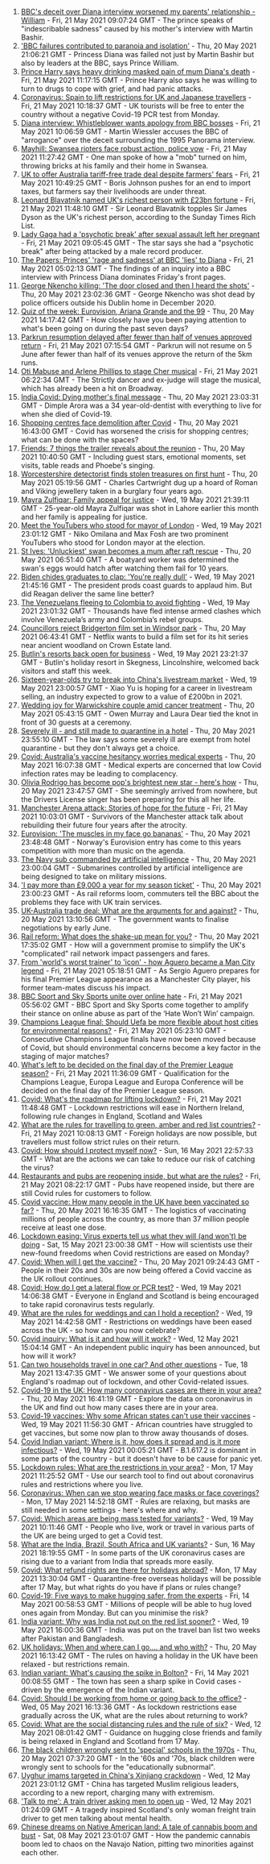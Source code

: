 1. [BBC's deceit over Diana interview worsened my parents' relationship - William](https://www.bbc.co.uk/news/uk-57195046) - Fri, 21 May 2021 09:07:24 GMT - The prince speaks of "indescribable sadness" caused by his mother's interview with Martin Bashir.
2. ['BBC failures contributed to paranoia and isolation'](https://www.bbc.co.uk/news/uk-57192909) - Thu, 20 May 2021 21:06:21 GMT - Princess Diana was failed not just by Martin Bashir but also by leaders at the BBC, says Prince William.
3. [Prince Harry says heavy drinking masked pain of mum Diana's death](https://www.bbc.co.uk/news/uk-57187138) - Fri, 21 May 2021 11:17:15 GMT - Prince Harry also says he was willing to turn to drugs to cope with grief, and had panic attacks.
4. [Coronavirus: Spain to lift restrictions for UK and Japanese travellers](https://www.bbc.co.uk/news/world-europe-57199791) - Fri, 21 May 2021 10:18:37 GMT - UK tourists will be free to enter the country without a negative Covid-19 PCR test from Monday.
5. [Diana interview: Whistleblower wants apology from BBC bosses](https://www.bbc.co.uk/news/uk-57199164) - Fri, 21 May 2021 10:06:59 GMT - Martin Wiessler accuses the BBC of "arrogance" over the deceit surrounding the 1995 Panorama interview.
6. [Mayhill: Swansea rioters face robust action, police vow](https://www.bbc.co.uk/news/uk-wales-57197466) - Fri, 21 May 2021 11:27:42 GMT - One man spoke of how a "mob" turned on him, throwing bricks at his family and their home in Swansea.
7. [UK to offer Australia tariff-free trade deal despite farmers' fears](https://www.bbc.co.uk/news/uk-politics-57198607) - Fri, 21 May 2021 10:49:25 GMT - Boris Johnson pushes for an end to import taxes, but farmers say their livelihoods are under threat.
8. [Leonard Blavatnik named UK's richest person with £23bn fortune](https://www.bbc.co.uk/news/business-57199171) - Fri, 21 May 2021 11:48:10 GMT - Sir Leonard Blavatnik topples Sir James Dyson as the UK's richest person, according to the Sunday Times Rich List.
9. [Lady Gaga had a 'psychotic break' after sexual assault left her pregnant](https://www.bbc.co.uk/news/entertainment-arts-57199018) - Fri, 21 May 2021 09:05:45 GMT - The star says she had a "psychotic break" after being attacked by a male record producer.
10. [The Papers: Princes' 'rage and sadness' at BBC 'lies' to Diana](https://www.bbc.co.uk/news/blogs-the-papers-57195636) - Fri, 21 May 2021 05:02:13 GMT - The findings of an inquiry into a BBC interview with Princess Diana dominates Friday's front pages.
11. [George Nkencho killing: 'The door closed and then I heard the shots'](https://www.bbc.co.uk/news/world-europe-57194011) - Thu, 20 May 2021 23:02:36 GMT - George Nkencho was shot dead by police officers outside his Dublin home in December 2020.
12. [Quiz of the week: Eurovision, Ariana Grande and the 99](https://www.bbc.co.uk/news/world-57183679) - Thu, 20 May 2021 14:17:42 GMT - How closely have you been paying attention to what's been going on during the past seven days?
13. [Parkrun resumption delayed after fewer than half of venues approved return](https://www.bbc.co.uk/sport/athletics/57197660) - Fri, 21 May 2021 07:15:54 GMT - Parkrun will not resume on 5 June after fewer than half of its venues approve the return of the 5km runs.
14. [Oti Mabuse and Arlene Phillips to stage Cher musical](https://www.bbc.co.uk/news/entertainment-arts-57188486) - Fri, 21 May 2021 06:22:34 GMT - The Strictly dancer and ex-judge will stage the musical, which has already been a hit on Broadway.
15. [India Covid: Dying mother's final message](https://www.bbc.co.uk/news/world-asia-57189165) - Thu, 20 May 2021 23:03:31 GMT - Dimple Arora was a 34 year-old-dentist with everything to live for when she died of Covid-19.
16. [Shopping centres face demolition after Covid](https://www.bbc.co.uk/news/uk-57165171) - Thu, 20 May 2021 16:43:00 GMT - Covid has worsened the crisis for shopping centres; what can be done with the spaces?
17. [Friends: 7 things the trailer reveals about the reunion](https://www.bbc.co.uk/news/world-us-canada-57182743) - Thu, 20 May 2021 10:40:50 GMT - Including guest stars, emotional moments, set visits, table reads and Phoebe's singing.
18. [Worcestershire detectorist finds stolen treasures on first hunt](https://www.bbc.co.uk/news/uk-england-57170608) - Thu, 20 May 2021 05:19:56 GMT - Charles Cartwright dug up a hoard of Roman and Viking jewellery taken in a burglary four years ago.
19. [Mayra Zulfiqar: Family appeal for justice](https://www.bbc.co.uk/news/uk-57166303) - Wed, 19 May 2021 21:39:11 GMT - 25-year-old Mayra Zulfiqar was shot in Lahore earlier this month and her family is appealing for justice.
20. [Meet the YouTubers who stood for mayor of London](https://www.bbc.co.uk/news/uk-england-london-57177138) - Wed, 19 May 2021 23:01:12 GMT - Niko Omilana and Max Fosh are two prominent YouTubers who stood for London mayor at the election.
21. [St Ives: 'Unluckiest' swan becomes a mum after raft rescue](https://www.bbc.co.uk/news/uk-england-cambridgeshire-57156761) - Thu, 20 May 2021 06:51:40 GMT - A boatyard worker was determined the swan's eggs would hatch after watching them fail for 10 years.
22. [Biden chides graduates to clap: 'You're really dull'](https://www.bbc.co.uk/news/world-us-canada-57180675) - Wed, 19 May 2021 21:45:16 GMT - The president prods coast guards to applaud him. But did Reagan deliver the same line better?
23. [The Venezuelans fleeing to Colombia to avoid fighting](https://www.bbc.co.uk/news/world-latin-america-57178193) - Wed, 19 May 2021 23:01:32 GMT - Thousands have fled intense armed clashes which involve Venezuela’s army and Colombia’s rebel groups.
24. [Councillors reject Bridgerton film set in Windsor park](https://www.bbc.co.uk/news/uk-england-berkshire-57162376) - Thu, 20 May 2021 06:43:41 GMT - Netflix wants to build a film set for its hit series near ancient woodland on Crown Estate land.
25. [Butlin's resorts back open for business](https://www.bbc.co.uk/news/uk-57165170) - Wed, 19 May 2021 23:21:37 GMT - Butlin's holiday resort in Skegness, Lincolnshire, welcomed back visitors and staff this week.
26. [Sixteen-year-olds try to break into China's livestream market](https://www.bbc.co.uk/news/world-asia-china-57170843) - Wed, 19 May 2021 23:00:57 GMT - Xiao Yu is hoping for a career in livestream selling, an industry expected to grow to a value of £200bn in 2021.
27. [Wedding joy for Warwickshire couple amid cancer treatment](https://www.bbc.co.uk/news/uk-england-coventry-warwickshire-57170307) - Thu, 20 May 2021 05:43:15 GMT - Owen Murray and Laura Dear tied the knot in front of 30 guests at a ceremony.
28. [Severely ill - and still made to quarantine in a hotel](https://www.bbc.co.uk/news/stories-57162187) - Thu, 20 May 2021 23:55:10 GMT - The law says some severely ill are exempt from hotel quarantine - but they don't always get a choice.
29. [Covid: Australia's vaccine hesitancy worries medical experts](https://www.bbc.co.uk/news/world-australia-57181038) - Thu, 20 May 2021 16:07:38 GMT - Medical experts are concerned that low Covid infection rates may be leading to complacency.
30. [Olivia Rodrigo has become pop's brightest new star - here's how](https://www.bbc.co.uk/news/entertainment-arts-57174471) - Thu, 20 May 2021 23:47:57 GMT - She seemingly arrived from nowhere, but the Drivers License singer has been preparing for this all her life.
31. [Manchester Arena attack: Stories of hope for the future](https://www.bbc.co.uk/news/uk-england-manchester-57185632) - Fri, 21 May 2021 10:03:01 GMT - Survivors of the Manchester attack talk about rebuilding their future four years after the atrocity.
32. [Eurovision: 'The muscles in my face go bananas'](https://www.bbc.co.uk/news/disability-57187712) - Thu, 20 May 2021 23:48:48 GMT - Norway's Eurovision entry has come to this years competition with more than music on the agenda.
33. [The Navy sub commanded by artificial intelligence](https://www.bbc.co.uk/news/business-56993035) - Thu, 20 May 2021 23:00:04 GMT - Submarines controlled by artificial intelligence are being designed to take on military missions.
34. ['I pay more than £9,000 a year for my season ticket'](https://www.bbc.co.uk/news/business-57186489) - Thu, 20 May 2021 23:00:23 GMT - As rail reforms loom, commuters tell the BBC about the problems they face with UK train services.
35. [UK-Australia trade deal: What are the arguments for and against?](https://www.bbc.co.uk/news/57173498) - Thu, 20 May 2021 13:10:56 GMT - The government wants to finalise negotiations by early June.
36. [Rail reform: What does the shake-up mean for you?](https://www.bbc.co.uk/news/business-57187882) - Thu, 20 May 2021 17:35:02 GMT - How will a government promise to simplify the UK's "complicated" rail network impact passengers and fares.
37. [From 'world's worst trainer' to 'icon' - how Aguero became a Man City legend](https://www.bbc.co.uk/sport/football/57111816) - Fri, 21 May 2021 05:18:51 GMT - As Sergio Aguero prepares for his final Premier League appearance as a Manchester City player, his former team-mates discuss his impact.
38. [BBC Sport and Sky Sports unite over online hate](https://www.bbc.co.uk/sport/57185970) - Fri, 21 May 2021 05:56:02 GMT - BBC Sport and Sky Sports come together to amplify their stance on online abuse as part of the ‘Hate Won’t Win’ campaign.
39. [Champions League final: Should Uefa be more flexible about host cities for environmental reasons?](https://www.bbc.co.uk/sport/football/57023532) - Fri, 21 May 2021 05:23:10 GMT - Consecutive Champions League finals have now been moved because of Covid, but should environmental concerns become a key factor in the staging of major matches?
40. [What's left to be decided on the final day of the Premier League season?](https://www.bbc.co.uk/sport/football/57162779) - Fri, 21 May 2021 11:36:09 GMT - Qualification for the Champions League, Europa League and Europa Conference will be decided on the final day of the Premier League season.
41. [Covid: What's the roadmap for lifting lockdown?](https://www.bbc.co.uk/news/explainers-52530518) - Fri, 21 May 2021 11:48:48 GMT - Lockdown restrictions will ease in Northern Ireland, following rule changes in England, Scotland and Wales
42. [What are the rules for travelling to green, amber and red list countries?](https://www.bbc.co.uk/news/explainers-52544307) - Fri, 21 May 2021 10:08:13 GMT - Foreign holidays are now possible, but travellers must follow strict rules on their return.
43. [Covid: How should I protect myself now?](https://www.bbc.co.uk/news/health-57087517) - Sun, 16 May 2021 22:57:33 GMT - What are the actions we can take to reduce our risk of catching the virus?
44. [Restaurants and pubs are reopening inside, but what are the rules?](https://www.bbc.co.uk/news/business-52977388) - Fri, 21 May 2021 08:22:17 GMT - Pubs have reopened inside, but there are still Covid rules for customers to follow.
45. [Covid vaccine: How many people in the UK have been vaccinated so far?](https://www.bbc.co.uk/news/health-55274833) - Thu, 20 May 2021 16:16:35 GMT - The logistics of vaccinating millions of people across the country, as more than 37 million people receive at least one dose.
46. [Lockdown easing: Virus experts tell us what they will (and won't) be doing](https://www.bbc.co.uk/news/uk-57069293) - Sat, 15 May 2021 23:00:38 GMT - How will scientists use their new-found freedoms when Covid restrictions are eased on Monday?
47. [Covid: When will I get the vaccine?](https://www.bbc.co.uk/news/health-55045639) - Thu, 20 May 2021 09:24:43 GMT - People in their 20s and 30s are now being offered a Covid vaccine as the UK rollout continues.
48. [Covid: How do I get a lateral flow or PCR test?](https://www.bbc.co.uk/news/health-51943612) - Wed, 19 May 2021 14:06:38 GMT - Everyone in England and Scotland is being encouraged to take rapid coronavirus tests regularly.
49. [What are the rules for weddings and can I hold a reception?](https://www.bbc.co.uk/news/explainers-52811509) - Wed, 19 May 2021 14:42:58 GMT - Restrictions on weddings have been eased across the UK - so how can you now celebrate?
50. [Covid inquiry: What is it and how will it work?](https://www.bbc.co.uk/news/explainers-57085964) - Wed, 12 May 2021 15:04:14 GMT - An independent public inquiry has been announced, but how will it work?
51. [Can two households travel in one car? And other questions](https://www.bbc.co.uk/news/world-asia-china-51176409) - Tue, 18 May 2021 13:47:35 GMT - We answer some of your questions about England's roadmap out of lockdown, and other Covid-related issues.
52. [Covid-19 in the UK: How many coronavirus cases are there in your area?](https://www.bbc.co.uk/news/uk-51768274) - Thu, 20 May 2021 16:41:19 GMT - Explore the data on coronavirus in the UK and find out how many cases there are in your area.
53. [Covid-19 vaccines: Why some African states can't use their vaccines](https://www.bbc.co.uk/news/56940657) - Wed, 19 May 2021 11:56:30 GMT - African countries have struggled to get vaccines, but some now plan to throw away thousands of doses.
54. [Covid Indian variant: Where is it, how does it spread and is it more infectious?](https://www.bbc.co.uk/news/health-57157496) - Wed, 19 May 2021 00:05:21 GMT - B.1.617.2 is dominant in some parts of the country - but it doesn't have to be cause for panic yet.
55. [Lockdown rules: What are the restrictions in your area?](https://www.bbc.co.uk/news/uk-54373904) - Mon, 17 May 2021 11:25:52 GMT - Use our search tool to find out about coronavirus rules and restrictions where you live.
56. [Coronavirus: When can we stop wearing face masks or face coverings?](https://www.bbc.co.uk/news/health-51205344) - Mon, 17 May 2021 14:52:18 GMT - Rules are relaxing, but masks are still needed in some settings - here's where and why.
57. [Covid: Which areas are being mass tested for variants?](https://www.bbc.co.uk/news/explainers-54872039) - Wed, 19 May 2021 10:11:46 GMT - People who live, work or travel in various parts of the UK are being urged to get a Covid test.
58. [What are the India, Brazil, South Africa and UK variants?](https://www.bbc.co.uk/news/health-55659820) - Sun, 16 May 2021 18:19:55 GMT - In some parts of the UK coronavirus cases are rising due to a variant from India that spreads more easily.
59. [Covid: What refund rights are there for holidays abroad?](https://www.bbc.co.uk/news/business-51615412) - Mon, 17 May 2021 13:30:04 GMT - Quarantine-free overseas holidays will be possible after 17 May, but what rights do you have if plans or rules change?
60. [Covid-19: Five ways to make hugging safer, from the experts](https://www.bbc.co.uk/news/uk-57083571) - Fri, 14 May 2021 00:58:53 GMT - Millions of people will be able to hug loved ones again from Monday. But can you minimise the risk?
61. [India variant: Why was India not put on the red list sooner?](https://www.bbc.co.uk/news/56801288) - Wed, 19 May 2021 16:00:36 GMT - India was put on the travel ban list two weeks after Pakistan and Bangladesh.
62. [UK holidays: When and where can I go.... and who with?](https://www.bbc.co.uk/news/explainers-52646738) - Thu, 20 May 2021 16:13:42 GMT - The rules on having a holiday in the UK have been relaxed - but restrictions remain.
63. [Indian variant: What's causing the spike in Bolton?](https://www.bbc.co.uk/news/health-57094274) - Fri, 14 May 2021 00:08:55 GMT - The town has seen a sharp spike in Covid cases - driven by the emergence of the Indian variant.
64. [Covid: Should I be working from home or going back to the office?](https://www.bbc.co.uk/news/business-52567567) - Wed, 05 May 2021 16:13:36 GMT - As lockdown restrictions ease gradually across the UK, what are the rules about returning to work?
65. [Covid: What are the social distancing rules and the rule of six?](https://www.bbc.co.uk/news/uk-51506729) - Wed, 12 May 2021 08:01:42 GMT - Guidance on hugging close friends and family is being relaxed in England and Scotland from 17 May.
66. [The black children wrongly sent to 'special' schools in the 1970s](https://www.bbc.co.uk/news/uk-57099654) - Thu, 20 May 2021 07:37:20 GMT - In the '60s and '70s, black children were wrongly sent to schools for the "educationally subnormal".
67. [Uyghur imams targeted in China's Xinjiang crackdown](https://www.bbc.co.uk/news/world-asia-china-56986057) - Wed, 12 May 2021 23:01:12 GMT - China has targeted Muslim religious leaders, according to a new report, charging many with extremism.
68. ['Talk to me': A train driver asking men to open up](https://www.bbc.co.uk/news/stories-57060971) - Wed, 12 May 2021 01:24:09 GMT - A tragedy inspired Scotland's only woman freight train driver to get men talking about mental health.
69. [Chinese dreams on Native American land: A tale of cannabis boom and bust](https://www.bbc.co.uk/news/world-us-canada-56835897) - Sat, 08 May 2021 23:01:07 GMT - How the pandemic cannabis boom led to chaos on the Navajo Nation, pitting two minorities against each other.
